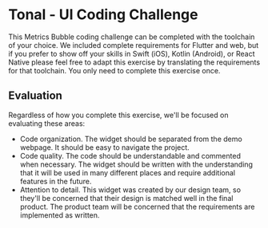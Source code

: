# Tonal - UI Coding Challenge

This Metrics Bubble coding challenge can be completed with the toolchain of your choice. We included complete requirements for Flutter and web, but if you prefer to show off your skills in Swift (iOS), Kotlin (Android), or React Native please feel free to adapt this exercise by translating the requirements for that toolchain. You only need to complete this exercise once.

## Evaluation

Regardless of how you complete this exercise, we'll be focused on evaluating these areas:

- Code organization. The widget should be separated from the demo webpage. It should be easy to navigate the project.
- Code quality. The code should be understandable and commented when necessary. The widget should be written with the understanding that it will be used in many different places and require additional features in the future.
- Attention to detail. This widget was created by our design team, so they'll be concerned that their design is matched well in the final product. The product team will be concerned that the requirements are implemented as written.


